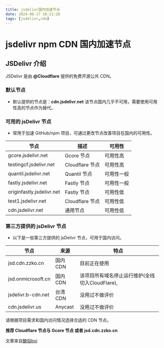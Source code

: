 ```yaml
---
title: jsdelivr国内加速节点
date: 2024-06-17 16:21:28
tags: [jsdelivr,cdn]
---
```


# jsdelivr npm CDN 国内加速节点

<!--more-->

## JSDelivr 介绍

JSDelivr 是由 **@Cloudflare** 提供的免费开源公共 CDN。

### 默认节点

- 默认提供的节点是：**cdn.jsdelivr.net**
  该节点国内几乎不可用，需要使用可用性高的节点作为替代。

### 可用的 jsDelivr 节点

- 常用于加速 GitHub/npm 项目，可通过更改节点改善项目在国内的可用性。

| 节点                      | 描述            | 可用性     |
| ------------------------- | --------------- | ---------- |
| gcore.jsdelivr.net        | Gcore 节点      | 可用性高   |
| testingcf.jsdelivr.net    | Cloudflare 节点 | 可用性高   |
| quantil.jsdelivr.net      | Quantil 节点    | 可用性一般 |
| fastly.jsdelivr.net       | Fastly 节点     | 可用性一般 |
| originfastly.jsdelivr.net | Fastly 节点     | 可用性低   |
| test1.jsdelivr.net        | Cloudflare 节点 | 可用性低   |
| cdn.jsdelivr.net          | 通用节点        | 可用性低   |

### 第三方提供的 jsDelivr 节点

- 以下是一些第三方提供的 jsDelivr 节点，可用于国内访问。

| 节点               | 来源    | 特点                                            |
| ------------------ | ------- | ----------------------------------------------- |
| jsd.cdn.zzko.cn    | 国内CDN | 目前正在使用                                    |
| jsd.onmicrosoft.cn | 国内CDN | 该项目所有域名停止运行维护(全线切入CloudFlare), |
| jsdelivr.b-cdn.net | 台湾CDN | 没用过不做评价                                  |
| cdn.jsdelivr.us    | Anycast | 没用过不做评价                                  |

请根据项目需求和国内访问情况选择合适的 CDN 节点。

**推荐  Cloudflare 节点与  Gcore 节点 或者 jsd.cdn.zzko.cn**

文章来自[酿俗boi](https://www.cnblogs.com/xkboi/p/18218418)

